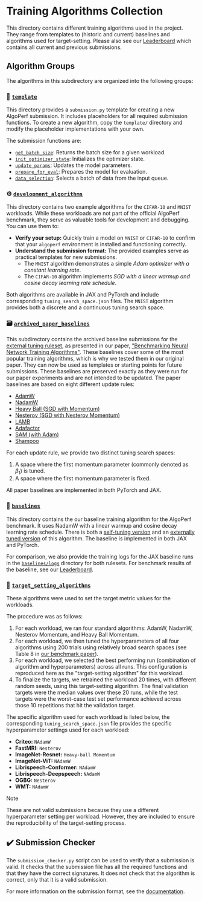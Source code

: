 # Training Algorithms Collection

This directory contains different training algorithms used in the project. They range from templates to (historic and current) baselines and algorithms used for target-setting.
Please also see our [Leaderboard](https://github.com/mlcommons/submissions_algorithms/tree/main) which contains all current and previous submissions.

## Algorithm Groups

The algorithms in this subdirectory are organized into the following groups:

### 🧩 [`template`](./template)

This directory provides a `submission.py` template for creating a new AlgoPerf submission. It includes placeholders for all required submission functions. To create a new algorithm, copy the `template/` directory and modify the placeholder implementations with your own.

The submission functions are:

- [`get_batch_size`](./template/submission.py#L13): Returns the batch size for a given workload.
- [`init_optimizer_state`](./template/submission.py#L32): Initializes the optimizer state.
- [`update_params`](./template/submission.py#L56): Updates the model parameters.
- [`prepare_for_eval`](./template/submission.py#L100): Prepares the model for evaluation.
- [`data_selection`](./template/submission.py#L140): Selects a batch of data from the input queue.

### ⚙️ [`development_algorithms`](./development_algorithms)

This directory contains two example algorithms for the `CIFAR-10` and `MNIST` workloads. While these workloads are not part of the official AlgoPerf benchmark, they serve as valuable tools for development and debugging. You can use them to:

- **Verify your setup:** Quickly train a model on `MNIST` or `CIFAR-10` to confirm that your `algoperf` environment is installed and functioning correctly.
- **Understand the submission format:** The provided examples serve as practical templates for new submissions.
  - The `MNIST` algorithm demonstrates a simple _Adam optimizer with a constant learning rate_.
  - The `CIFAR-10` algorithm implements _SGD with a linear warmup and cosine decay learning rate schedule_.

Both algorithms are available in JAX and PyTorch and include corresponding `tuning_search_space.json` files. The `MNIST` algorithm provides both a discrete and a continuous tuning search space.

### 🗃️ [`archived_paper_baselines`](./archived_paper_baselines)

This subdirectory contains the archived baseline submissions for the [external tuning ruleset](../README.md#external-tuning-ruleset), as presented in our paper, ["Benchmarking Neural Network Training Algorithms"](https://arxiv.org/abs/2306.07179). These baselines cover some of the most popular training algorithms, which is why we tested them in our original paper. They can now be used as templates or starting points for future submissions. These baselines are preserved exactly as they were run for our paper experiments and are not intended to be updated. The paper baselines are based on eight different update rules:

- [AdamW](./archived_paper_baselines/adamw)
- [NadamW](./archived_paper_baselines/nadamw)
- [Heavy Ball (SGD with Momentum)](./archived_paper_baselines/momentum)
- [Nesterov (SGD with Nesterov Momentum)](./archived_paper_baselines/nesterov)
- [LAMB](./archived_paper_baselines/lamb)
- [Adafactor](./archived_paper_baselines/adafactor)
- [SAM (with Adam)](./archived_paper_baselines/sam)
- [Shampoo](./archived_paper_baselines/shampoo)

For each update rule, we provide two distinct tuning search spaces:

1. A space where the first momentum parameter (commonly denoted as $\beta_1$) is tuned.
2. A space where the first momentum parameter is fixed.

All paper baselines are implemented in both PyTorch and JAX.

### 📏 [`baselines`](./baselines)

This directory contains the our baseline training algorithm for the AlgoPerf benchmark.
It uses NadamW with a linear warmup and cosine decay learning rate schedule.
There is both a [self-tuning version](./baselines/self_tuning) and an [externally tuned version](./baselines/external_tuning) of this algorithm.
The baseline is implemented in both JAX and PyTorch.

For comparison, we also provide the training logs for the JAX baseline runs in the [`baselines/logs`](./baselines/logs) directory for both rulesets.
For benchmark results of the baseline, see our [Leaderboard](https://github.com/mlcommons/submissions_algorithms/tree/main).

### 🎯 [`target_setting_algorithms`](./target_setting_algorithms)

These algorithms were used to set the target metric values for the workloads.

The procedure was as follows:

1. For each workload, we ran four standard algorithms: AdamW, NadamW, Nesterov Momentum, and Heavy Ball Momentum.
2. For each workload, we then tuned the hyperparameters of all four algorithms using 200 trials using relatively broad search spaces (see Table 8 in [our benchmark paper](https://arxiv.org/abs/2306.07179)).
3. For each workload, we selected the best performing run (combination of algorithm and hyperparameters) across all runs. This configuration is reproduced here as the "target-setting algorithm" for this workload.
4. To finalize the targets, we retrained the workload 20 times, with different random seeds, using this target-setting algorithm. The final validation targets were the median values over these 20 runs, while the test targets were the worst-case test set performance achieved across those 10 repetitions that hit the validation target.

The specific algorithm used for each workload is listed below, the corresponding `tuning_search_space.json` file provides the specific hyperparameter settings used for each workload:

- **Criteo:** `NAdamW`
- **FastMRI:** `Nesterov`
- **ImageNet-Resnet:** `Heavy-ball Momentum`
- **ImageNet-ViT:** `NAdamW`
- **Librispeech-Conformer:** `NAdamW`
- **Librispeech-Deepspeech:** `NAdamW`
- **OGBG:** `Nesterov`
- **WMT:** `NAdamW`

> [!NOTE]
> These are not valid submissions because they use a different hyperparameter setting per workload. However, they are included to ensure the reproducibility of the target-setting process.

## ✔️ Submission Checker

The `submission_checker.py` script can be used to verify that a submission is valid. It checks that the submission file has all the required functions and that they have the correct signatures. It does not check that the algorithm is correct, only that it is a valid submission.

For more information on the submission format, see the [documentation](/DOCUMENTATION.md).

